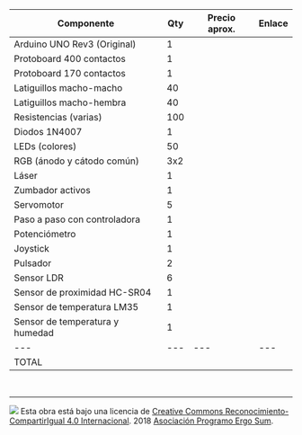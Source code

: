 | Componente                       | Qty | Precio aprox. | Enlace |
| ---                              | --- | ---           | ---    |
| Arduino UNO Rev3 (Original)      | 1   |               |  | (https://www.amazon.es/Protoboard-contactos-Breadboard-prototipos-soldadura/dp/B00JGFDKBQ/ref=sr_1_1?s=music&ie=UTF8&qid=1524235406&sr=8-1&keywords=protoboard+400) 
| Protoboard 400 contactos         | 1   |               |  | (https://www.amazon.es/Bheema-cables-puente-hembra-Arduino/dp/B00INWWVKY/ref=sr_1_1?ie=UTF8&qid=1524235655&sr=8-1&keywords=macho+macho+arduino)
| Protoboard 170 contactos         | 1   |               |  |
| Latiguillos macho-macho          | 40  |               |  | (https://www.amazon.es/cables-puente-macho-para-Arduino/dp/B00DRAI8CC/ref=pd_sim_23_1?encoding=UTF8&psc=1&refRID=W1T420ZCY89WMVWZT1BN)
| Latiguillos macho-hembra         | 40  |               |  | (https://www.amazon.es/Bheema-cables-puente-hembra-Arduino/dp/B00INWWVKY/ref=sr_1_1?ie=UTF8&qid=1524235655&sr=8-1&keywords=macho+macho+arduino)
| Resistencias (varias)            | 100 |               |  |
| Diodos 1N4007                    | 1   |               |  |
| LEDs (colores)                   | 50  |               |  | (https://www.amazon.es/SODIAL-Emisores-Amarillo-Colores-Surtidos/dp/B00E34MNYU/ref=sr_1_3?s=industrial&ie=UTF8&qid=1524236038&sr=1-3&keywords=led+rojo+20)
| RGB (ánodo y cátodo común)       | 3x2 |               |  | (https://www.amazon.es/SODIAL-Cabeza-Redonda-Catodo-Emisores/dp/B00F4MGA0I/ref=sr_1_14?ie=UTF8&qid=1524236255&sr=8-14&keywords=led+rgb)
| Láser                            | 1   |               |  |
| Zumbador activos                 | 1   |               |  | (https://www.amazon.es/Zumbador-Buzzer-Electronica-Arduino-Prototipos/dp/B078842JDS/ref=sr_1_3?s=tools&ie=UTF8&qid=1524236471&sr=1-3&keywords=zumbador+activo)
| Servomotor                       | 5   |               |  | (https://www.amazon.es/Hrph-piezas-servo-Helic%C3%B3ptero-controla/dp/B01HZ8NBIC/ref=sr_1_3?s=electronics&ie=UTF8&qid=1524236642&sr=1-3&keywords=servomotor+arduino)
| Paso a paso con controladora     | 1   |               |  | (https://www.amazon.es/28BYJ-48-Driver-ULN2003-Arduino-Stepper/dp/B071VGBJG3/ref=sr_1_15?s=electronics&ie=UTF8&qid=1524236689&sr=1-15&keywords=paso+a+paso)
| Potenciómetro                    | 1   |               |  | (https://www.amazon.es/Potenciometro-Lineal-B250K-Linear-Potentiometer/dp/B079HW6VZ8/ref=sr_1_12?s=electronics&ie=UTF8&qid=1524236733&sr=1-12&keywords=potenciometro)
| Joystick                         | 1   |               |  | (https://www.amazon.es/Eastern-ordenadores-Joystick-Interfaz-usuario/dp/B01F0AG8KK/ref=sr_1_2?s=music&ie=UTF8&qid=1524237691&sr=8-2&keywords=joystick+arduino)
| Pulsador                         | 2   |               |  | (https://www.amazon.es/Sparkfun-Pulsador-switch-12mm/dp/B00L7ZBZYC/ref=sr_1_2_sspa?s=electronics&ie=UTF8&qid=1524236861&sr=1-2-spons&keywords=pulsador&psc=1)
| Sensor LDR                       | 6   |               |  | (https://www.amazon.es/Tanzimarket-calidad-dependiente-Resistencia-Fotoresistor/dp/B00NXW3D5G/ref=sr_1_3?s=electronics&ie=UTF8&qid=1524236900&sr=1-3&keywords=ldr)
| Sensor de proximidad HC-SR04     | 1   |               |  | (https://www.amazon.es/ultras%C3%B3nico-hc-SR04-distancia-transductor-medici%C3%B3n/dp/B00GGPYTSW/ref=sr_1_3?s=electronics&ie=UTF8&qid=1524237059&sr=1-3&keywords=HC-SR04)
| Sensor de temperatura LM35       | 1   |               |  | (https://www.amazon.es/LM35DZ-Precisi%C3%B3n-Temperatura-Cent%C3%ADgrado-Impedancia/dp/B075H8KHTD/ref=sr_1_2?s=electronics&ie=UTF8&qid=1524237291&sr=1-2&keywords=LM35) 
| Sensor de temperatura y humedad  | 1   |               |  | (https://www.amazon.es/Ecloud-Temperatura-Humedad-Relativa-Arduino/dp/B017CWS1VS/ref=sr_1_3?s=electronics&ie=UTF8&qid=1524237333&sr=1-3&keywords=Sensor+de+temperatura+y+humedad)
| ---                              | --- | ---           | ---  |
| TOTAL                            |     |               |  |


<br>

***

<img src="http://i.creativecommons.org/l/by-sa/4.0/88x31.png" />
Esta obra está bajo una licencia de <a href="https://creativecommons.org/licenses/by-sa/4.0/deed.es_ES">Creative Commons Reconocimiento-CompartirIgual 4.0 Internacional</a>. 
2018 <a href="https://www.programoergosum.com">Asociación Programo Ergo Sum</a>.
